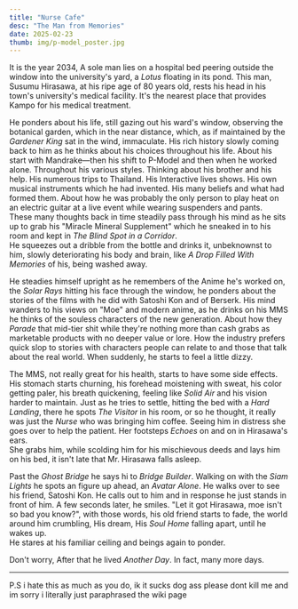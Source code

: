 ```yaml
---
title: "Nurse Cafe"
desc: "The Man from Memories"
date: 2025-02-23
thumb: img/p-model_poster.jpg
---
```


It is the year 2034, A sole man lies on a hospital bed peering outside the window into the university's yard, a _Lotus_ floating in its pond. This man, Susumu Hirasawa, at his ripe age of 80 years old, rests his head in his town's university's medical facility. It's the nearest place that provides Kampo for his medical treatment.

He ponders about his life, still gazing out his ward's window, observing the botanical garden, which in the near distance, which, as if maintained by the _Gardener King_ sat in the wind, immaculate. His rich history slowly coming back to him as he thinks about his choices throughout his life.
About his start with Mandrake—then his shift to P-Model and then when he worked alone. Throughout his various styles. Thinking about his brother and his help. His numerous trips to Thailand. His Interactive lives shows. His own musical instruments which he had invented. His many beliefs and what had formed them. About how he was probably the only person to play heat on an electric guitar at a live event while wearing suspenders and pants.  
These many thoughts back in time steadily pass through his mind as he sits up to grab his "Miracle Mineral Supplement" which he sneaked in to his room and kept in _The Blind Spot in a Corridor_.  
He squeezes out a dribble from the bottle and drinks it, unbeknownst to him, slowly deteriorating his body and brain, like _A Drop Filled With Memories_ of his, being washed away.

He steadies himself upright as he remembers of the Anime he's worked on, the _Solar Rays_ hitting his face through the window, he ponders about the stories of the films with he did with Satoshi Kon and of Berserk. His mind wanders to his views on "Moe" and modern anime, as he drinks on his MMS he thinks of the souless characters of the new generation. About how they _Parade_ that mid-tier shit while they're nothing more than cash grabs as marketable products with no deeper value or lore. How the industry prefers quick slop to stories with characters people can relate to and those that talk about the real world. When suddenly, he starts to feel a little dizzy.

The MMS, not really great for his health, starts to have some side effects. His stomach starts churning, his forehead moistening with sweat, his color getting paler, his breath quickening, feeling like _Solid Air_ and his vision harder to maintain. Just as he tries to settle, hitting the bed with a _Hard Landing_, there he spots _The Visitor_ in his room, or so he thought, it really was just the _Nurse_ who was bringing him coffee. Seeing him in distress she goes over to help the patient. Her footsteps _Echoes_ on and on in Hirasawa's ears.  
She grabs him, while scolding him for his mischievous deeds and lays him on his bed, it isn't late that Mr. Hirasawa falls asleep.

Past the _Ghost Bridge_ he says hi to _Bridge Builder_. Walking on with the _Siam Lights_ he spots an figure up ahead, an _Avatar Alone_. He walks over to see his friend, Satoshi Kon. He calls out to him and in response he just stands in front of him. A few seconds later, he smiles. "Let it got Hirasawa, moe isn't so bad you know?", with those words, his old friend starts to fade, the world around him crumbling, His dream, His _Soul Home_ falling apart, until he wakes up.  
He stares at his familiar ceiling and beings again to ponder.

Don't worry, After that he lived _Another Day_. In fact, many more days.

---

P.S i hate this as much as you do, ik it sucks dog ass please dont kill me and im sorry i literally just paraphrased the wiki page
